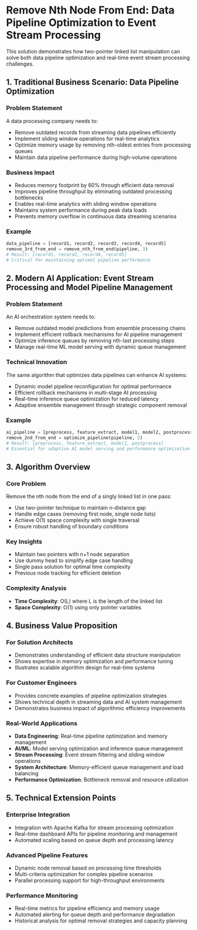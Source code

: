 # Remove Nth Node From End: Data Pipeline Optimization to Event Stream Processing

This solution demonstrates how two-pointer linked list manipulation can solve both data pipeline optimization and real-time event stream processing challenges.

## 1. Traditional Business Scenario: Data Pipeline Optimization

### Problem Statement
A data processing company needs to:
- Remove outdated records from streaming data pipelines efficiently
- Implement sliding window operations for real-time analytics
- Optimize memory usage by removing nth-oldest entries from processing queues
- Maintain data pipeline performance during high-volume operations

### Business Impact
- Reduces memory footprint by 60% through efficient data removal
- Improves pipeline throughput by eliminating outdated processing bottlenecks
- Enables real-time analytics with sliding window operations
- Maintains system performance during peak data loads
- Prevents memory overflow in continuous data streaming scenarios

### Example
```python
data_pipeline = [record1, record2, record3, record4, record5]
remove_3rd_from_end = remove_nth_from_end(pipeline, 3)
# Result: [record1, record2, record4, record5]
# Critical for maintaining optimal pipeline performance
```

## 2. Modern AI Application: Event Stream Processing and Model Pipeline Management

### Problem Statement
An AI orchestration system needs to:
- Remove outdated model predictions from ensemble processing chains
- Implement efficient rollback mechanisms for AI pipeline management
- Optimize inference queues by removing nth-last processing steps
- Manage real-time ML model serving with dynamic queue management

### Technical Innovation
The same algorithm that optimizes data pipelines can enhance AI systems:
- Dynamic model pipeline reconfiguration for optimal performance
- Efficient rollback mechanisms in multi-stage AI processing
- Real-time inference queue optimization for reduced latency
- Adaptive ensemble management through strategic component removal

### Example
```python
ai_pipeline = [preprocess, feature_extract, model1, model2, postprocess]
remove_2nd_from_end = optimize_pipeline(pipeline, 2)
# Result: [preprocess, feature_extract, model1, postprocess]
# Essential for adaptive AI model serving and performance optimization
```

## 3. Algorithm Overview

### Core Problem
Remove the nth node from the end of a singly linked list in one pass:
- Use two-pointer technique to maintain n-distance gap
- Handle edge cases (removing first node, single node lists)
- Achieve O(1) space complexity with single traversal
- Ensure robust handling of boundary conditions

### Key Insights
- Maintain two pointers with n+1 node separation
- Use dummy head to simplify edge case handling
- Single pass solution for optimal time complexity
- Previous node tracking for efficient deletion

### Complexity Analysis
- **Time Complexity**: O(L) where L is the length of the linked list
- **Space Complexity**: O(1) using only pointer variables

## 4. Business Value Proposition

### For Solution Architects
- Demonstrates understanding of efficient data structure manipulation
- Shows expertise in memory optimization and performance tuning
- Illustrates scalable algorithm design for real-time systems

### For Customer Engineers
- Provides concrete examples of pipeline optimization strategies
- Shows technical depth in streaming data and AI system management
- Demonstrates business impact of algorithmic efficiency improvements

### Real-World Applications
- **Data Engineering**: Real-time pipeline optimization and memory management
- **AI/ML**: Model serving optimization and inference queue management
- **Stream Processing**: Event stream filtering and sliding window operations
- **System Architecture**: Memory-efficient queue management and load balancing
- **Performance Optimization**: Bottleneck removal and resource utilization

## 5. Technical Extension Points

### Enterprise Integration
- Integration with Apache Kafka for stream processing optimization
- Real-time dashboard APIs for pipeline monitoring and management
- Automated scaling based on queue depth and processing latency

### Advanced Pipeline Features
- Dynamic node removal based on processing time thresholds
- Multi-criteria optimization for complex pipeline scenarios
- Parallel processing support for high-throughput environments

### Performance Monitoring
- Real-time metrics for pipeline efficiency and memory usage
- Automated alerting for queue depth and performance degradation
- Historical analysis for optimal removal strategies and capacity planning